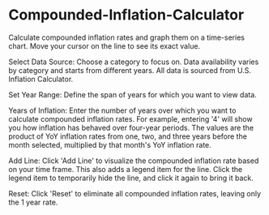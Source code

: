 # Compounded-Inflation-Calculator
Calculate compounded inflation rates and graph them on a time-series chart. Move your cursor on the line to see its exact value.

Select Data Source: Choose a category to focus on. Data availability varies by category and starts from different years. All data is sourced from U.S. Inflation Calculator.

Set Year Range: Define the span of years for which you want to view data.

Years of Inflation: Enter the number of years over which you want to calculate compounded inflation rates. For example, entering '4' will show you how inflation has behaved over four-year periods. The values are the product of YoY inflation rates from one, two, and three years before the month selected, multiplied by that month's YoY inflation rate.

Add Line: Click 'Add Line' to visualize the compounded inflation rate based on your time frame. This also adds a legend item for the line. Click the legend item to temporarily hide the line, and click it again to bring it back. 

Reset: Click 'Reset' to eliminate all compounded inflation rates, leaving only the 1 year rate.

